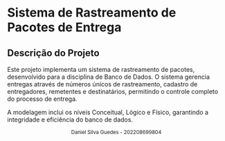 # Sistema de Rastreamento de Pacotes de Entrega


## Descrição do Projeto
Este projeto implementa um sistema de rastreamento de pacotes, desenvolvido para a disciplina de Banco de Dados. O sistema gerencia entregas através de números únicos de rastreamento, cadastro de entregadores, remetentes e destinatários, permitindo o controle completo do processo de entrega.

A modelagem inclui os níveis Conceitual, Lógico e Físico, garantindo a integridade e eficiência do banco de dados.

<div align="center">
  <sub>Daniel Silva Guedes - 202208699804</sub>
</div> 